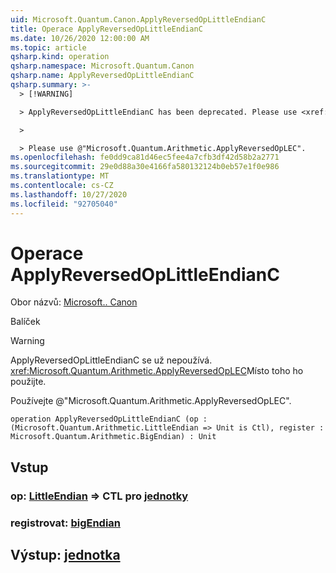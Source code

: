 ```yaml
---
uid: Microsoft.Quantum.Canon.ApplyReversedOpLittleEndianC
title: Operace ApplyReversedOpLittleEndianC
ms.date: 10/26/2020 12:00:00 AM
ms.topic: article
qsharp.kind: operation
qsharp.namespace: Microsoft.Quantum.Canon
qsharp.name: ApplyReversedOpLittleEndianC
qsharp.summary: >-
  > [!WARNING]

  > ApplyReversedOpLittleEndianC has been deprecated. Please use <xref:Microsoft.Quantum.Arithmetic.ApplyReversedOpLEC> instead.

  >

  > Please use @"Microsoft.Quantum.Arithmetic.ApplyReversedOpLEC".
ms.openlocfilehash: fe0dd9ca81d46ec5fee4a7cfb3df42d58b2a2771
ms.sourcegitcommit: 29e0d88a30e4166fa580132124b0eb57e1f0e986
ms.translationtype: MT
ms.contentlocale: cs-CZ
ms.lasthandoff: 10/27/2020
ms.locfileid: "92705040"
---
```

# <a name="applyreversedoplittleendianc-operation"></a>Operace ApplyReversedOpLittleEndianC

Obor názvů: [Microsoft.. Canon](xref:Microsoft.Quantum.Canon)

Balíček [](https://nuget.org/packages/)


> [!WARNING]
> ApplyReversedOpLittleEndianC se už nepoužívá. <xref:Microsoft.Quantum.Arithmetic.ApplyReversedOpLEC>Místo toho ho použijte.
>
> Používejte @"Microsoft.Quantum.Arithmetic.ApplyReversedOpLEC".



```qsharp
operation ApplyReversedOpLittleEndianC (op : (Microsoft.Quantum.Arithmetic.LittleEndian => Unit is Ctl), register : Microsoft.Quantum.Arithmetic.BigEndian) : Unit
```


## <a name="input"></a>Vstup

### <a name="op--littleendian--unit-ctl"></a>op: [LittleEndian](xref:Microsoft.Quantum.Arithmetic.LittleEndian) => CTL pro [jednotky](xref:microsoft.quantum.lang-ref.unit)




### <a name="register--bigendian"></a>registrovat: [bigEndian](xref:Microsoft.Quantum.Arithmetic.BigEndian)





## <a name="output--unit"></a>Výstup: [jednotka](xref:microsoft.quantum.lang-ref.unit)

